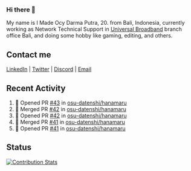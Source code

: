 ### Hi there 👋

My name is I Made Ocy Darma Putra, 20. from Bali, Indonesia, currently working as Network Technical Support in [Universal Broadband](https://universal.net.id) branch office Bali, and doing some hobby like gaming, editing, and others.

## Contact me

[LinkedIn](https://linkedin.com/in/troke) | [Twitter](https://twitter.com/darma_ochi) | [Discord](https://link.troke.id/discord) | <a href="mailto:ochi@troke.id">Email</a> 

## Recent Activity

<!--START_SECTION:activity-->
1. 💪 Opened PR [#43](https://github.com/osu-datenshi/hanamaru/pull/43) in [osu-datenshi/hanamaru](https://github.com/osu-datenshi/hanamaru)
2. 🎉 Merged PR [#42](https://github.com/osu-datenshi/hanamaru/pull/42) in [osu-datenshi/hanamaru](https://github.com/osu-datenshi/hanamaru)
3. 💪 Opened PR [#42](https://github.com/osu-datenshi/hanamaru/pull/42) in [osu-datenshi/hanamaru](https://github.com/osu-datenshi/hanamaru)
4. 🎉 Merged PR [#41](https://github.com/osu-datenshi/hanamaru/pull/41) in [osu-datenshi/hanamaru](https://github.com/osu-datenshi/hanamaru)
5. 💪 Opened PR [#41](https://github.com/osu-datenshi/hanamaru/pull/41) in [osu-datenshi/hanamaru](https://github.com/osu-datenshi/hanamaru)
<!--END_SECTION:activity-->

## Status

[![Contribution Stats](https://github-contribution-stats.vercel.app/api/?username=troke12)](https://github.com/LordDashMe/github-contribution-stats/)
